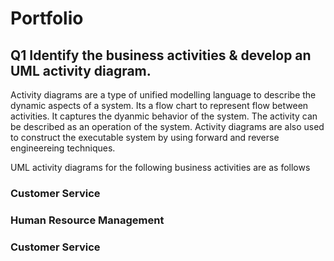 # Portfolio

## Q1 Identify the business activities & develop an UML activity diagram.

Activity diagrams are a type of unified modelling language to describe the dynamic aspects of a system. Its a flow chart to represent flow between activities.
It captures the dyanmic behavior of the system. The activity can be described as an operation of the system. Activity diagrams are also used to construct the executable system
by using forward and reverse engineereing techniques.

UML activity diagrams for the following business activities are as follows

### Customer Service

### Human Resource Management

### Customer Service
